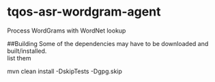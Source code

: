 # tqos-asr-wordgram-agent
Process WordGrams with WordNet lookup

##Building
Some of the dependencies may have to be downloaded and built/installed.<br/>
<todo>list them</todo><br/>

mvn clean install -DskipTests -Dgpg.skip
